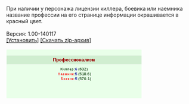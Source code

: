 При наличии у персонажа лицензии киллера, боевика или наемника название профессии на его странице информации окрашивается в красный цвет.
<br>
<br>
Версия: 1.00-140117
<br>
[[Установить]](https://raw.githubusercontent.com/MyRequiem/comfortablePlayingInGW/master/separatedScripts/ProfColor/profColor.user.js) [[Скачать zip-архив]](https://raw.githubusercontent.com/MyRequiem/comfortablePlayingInGW/master/separatedScripts/ProfColor/profColor.user.js.zip)
<br>
<br>
![ProfColor](https://raw.githubusercontent.com/MyRequiem/comfortablePlayingInGW/master/imgs/ProfColor/screen.png)
<br>
